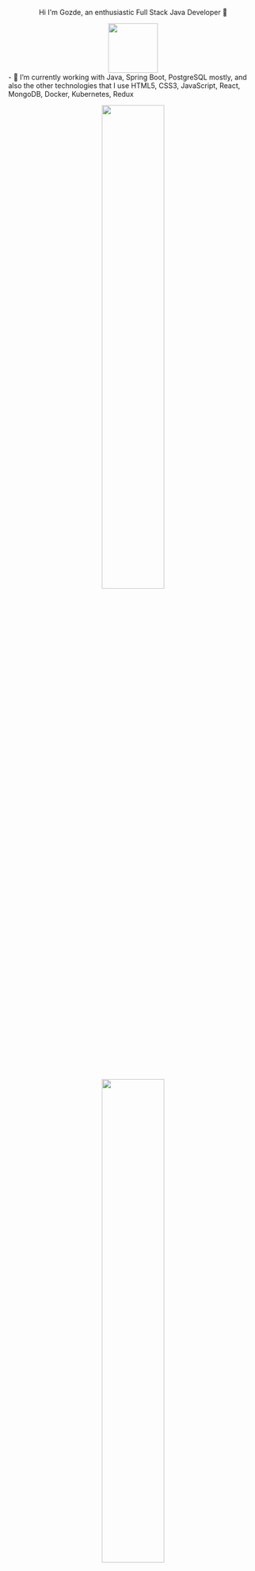 <p align="center"> Hi I'm Gozde, an enthusiastic Full Stack Java Developer 👋 
<div id="header" align="center">
  <img src="https://media.giphy.com/media/vqxviVfqGAa14SgeiC/giphy.gif" width="100"/>
</div>
- 🌱 I’m currently working with Java, Spring Boot, PostgreSQL mostly, and also the other technologies that I use HTML5, CSS3, JavaScript, React, MongoDB, Docker, Kubernetes, Redux
</p>

<p align="center">
 <img height="50%" width="auto" src ="https://github-readme-stats.vercel.app/api/top-langs/?username=gozdesaygiliyalcin&layout=compact&hide_border=true&theme=darcula&bg_color=00000000&langs_count=8">
</p>

<p align="center">
<img height="50%" width="auto" src="https://komarev.com/ghpvc/?username=gozdesaygiliyalcin&style=flat-square&color=orange" alt=""/>
</p>

<p align="center">
    <a href="https://www.linkedin.com/in/gozde-saygili-yalcin/" target="_blank">
    <img src="https://img.shields.io/badge/linkedin-%230077B5.svg?&style=for-the-badge&logo=linkedin&logoColor=white&color=071A2C" alt="LinkedIn"/>
  </a>
  <a href="https://medium.com/@saygiligozde" target="_blank">
    <img src="https://img.shields.io/badge/medium-%2312100E.svg?&style=for-the-badge&logo=medium&logoColor=white&color=071A2C" alt="Medium"/>
  </a>
  <a href="https://twitter.com/gzdsygl" target="_blank">
    <img src="https://img.shields.io/badge/twitter-%231877F2.svg?&style=for-the-badge&logo=twitter&logoColor=white&color=071A2C" alt="Twitter"/>
  </a>
</p>
